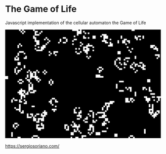 # The Game of Life
Javascript implementation of the cellular automaton the Game of Life

![alt text](https://raw.githubusercontent.com/sergiss/game-of-life/master/screenshot.jpg)

https://sergiosoriano.com/

